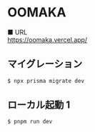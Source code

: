 # OOMAKA

■ URL<br/>
https://oomaka.vercel.app/

## マイグレーション

```bash
$ npx prisma migrate dev
```

## ローカル起動 1

```bash
$ pnpm run dev
```
